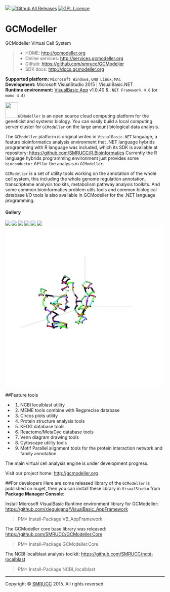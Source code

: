 ![](https://cdn.rawgit.com/LunaGao/BlessYourCodeTag/master/tags/alpaca.svg)
[![Github All Releases](https://img.shields.io/github/downloads/SMRUCC/GCModeller/total.svg?maxAge=2592000?style=flat-square)]()
[![GPL Licence](https://badges.frapsoft.com/os/gpl/gpl.svg?v=103)](https://opensource.org/licenses/GPL-3.0/)

# GCModeller
GCModeller Virtual Cell System

> + HOME: http://gcmodeller.org
> + Online services: http://services.gcmodeller.org
> + Github: https://github.com/smrucc/GCModeller
> + SDK docs: http://docs.gcmodeller.org

**Supported platform:** ``Microsoft Windows``, ``GNU Linux``, ``MAC`` <br />
**Development:** Microsoft VisualStudio 2015 | VisualBasic.NET<br />
**Runtime environment:** [VisualBasic App](https://www.nuget.org/packages/VB_AppFramework/) v1.0.40 &amp; ``.NET Framework 4.6`` (or ``mono 4.4``)

<img src="http://gcmodeller.org/DNA.png" width=40 height=48 />``GCModeller`` is an open source cloud computing platform for the geneticist and systems biology. You can easily build a local computing server cluster for ``GCModeller`` on the large amount biological data analysis.

The ``GCModeller`` platform is original writen in ``VisualBasic.NET`` language, a feature bioinformatics analysis environment that .NET language hybrids programming with R language was included, which its SDK is available at repository:
https://github.com/SMRUCC/R.Bioinformatics
Currently the R language hybrids programming environment just provides some ``bioconductor`` API for the analysis in ``GCModeller``.

``GCModeller`` is a set of utility tools working on the annotation of the whole cell system, this including the whole genome regulation annotation, transcriptome analysis toolkits, metabolism pathway analysis toolkits. And some common bioinformatics problem utils tools and common biological database I/O tools is also available in GCModeller for the .NET language programming.

#### Gallery

![](https://raw.githubusercontent.com/SMRUCC/GCModeller/master/2016-05-17.png)
![](https://raw.githubusercontent.com/SMRUCC/GCModeller/master/images/FUR-lightbox.png)
![](https://raw.githubusercontent.com/SMRUCC/GCModeller/master/images/Xanthomonas_oryzae_oryzicola_BLS256_uid16740-lightbox.png)
![](https://raw.githubusercontent.com/SMRUCC/GCModeller/master/images/pXOCGX01-lightbox.png)
![](https://raw.githubusercontent.com/SMRUCC/GCModeller/master/images/phenotypic-bTree-lightbox.png)
![](https://raw.githubusercontent.com/SMRUCC/GCModeller/master/images/pxocgx01_blastx-lightbox.png)
![XC_1184 protein structure drawing](./GCModeller/Data/pdb_Draw/XC_1184.png)

##Feature tools

*  1. NCBI localblast utility
*  2. MEME tools combine with Regprecise database
*  3. Circos plots utility
*  4. Protein structure analysis tools
*  5. KEGG database tools
*  6. Reactome/MetaCyc database tools
*  7. Venn diagram drawing tools
*  8. Cytoscape utility tools
*  9. Motif Parallel alignment tools for the protein interaction network and family annotation

The main virtual cell analysis engine is under development progress.

Visit our project home:
http://gcmodeller.org


##For developers
Here are some released library of the ``GCModeller`` is published on nuget, then you can install these library in ``VisualStudio`` from **Package Manager Console**:

Install Microsoft VisualBasic Runtime environment library for GCModeller:
https://github.com/xieguigang/VisualBasic_AppFramework
>PM>  Install-Package VB_AppFramework

The GCModeller core base library was released:
https://github.com/SMRUCC/GCModeller.Core
>PM>  Install-Package GCModeller.Core

The NCBI localblast analysis toolkit:
https://github.com/SMRUCC/ncbi-localblast
>PM>  Install-Package NCBI_localblast

-------------------------------------------------------------------------------------------------------------------------------

Copyright &copy; [SMRUCC](http://smrucc.org) 2015. All rights reversed.
